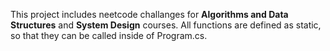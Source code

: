 This project includes neetcode challanges for **Algorithms and Data Structures** and **System Design** courses.
All functions are defined as static, so that they can be called inside of Program.cs.
